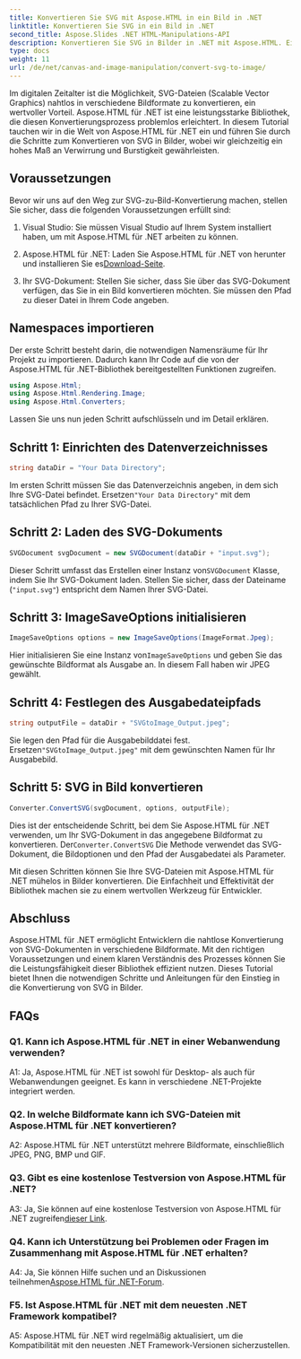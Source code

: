 ```yaml
---
title: Konvertieren Sie SVG mit Aspose.HTML in ein Bild in .NET
linktitle: Konvertieren Sie SVG in ein Bild in .NET
second_title: Aspose.Slides .NET HTML-Manipulations-API
description: Konvertieren Sie SVG in Bilder in .NET mit Aspose.HTML. Ein umfassendes Tutorial für Entwickler. Wandeln Sie SVG-Dokumente ganz einfach in die Formate JPEG, PNG, BMP und GIF um.
type: docs
weight: 11
url: /de/net/canvas-and-image-manipulation/convert-svg-to-image/
---
```


Im digitalen Zeitalter ist die Möglichkeit, SVG-Dateien (Scalable Vector Graphics) nahtlos in verschiedene Bildformate zu konvertieren, ein wertvoller Vorteil. Aspose.HTML für .NET ist eine leistungsstarke Bibliothek, die diesen Konvertierungsprozess problemlos erleichtert. In diesem Tutorial tauchen wir in die Welt von Aspose.HTML für .NET ein und führen Sie durch die Schritte zum Konvertieren von SVG in Bilder, wobei wir gleichzeitig ein hohes Maß an Verwirrung und Burstigkeit gewährleisten.

## Voraussetzungen

Bevor wir uns auf den Weg zur SVG-zu-Bild-Konvertierung machen, stellen Sie sicher, dass die folgenden Voraussetzungen erfüllt sind:

1. Visual Studio: Sie müssen Visual Studio auf Ihrem System installiert haben, um mit Aspose.HTML für .NET arbeiten zu können.

2.  Aspose.HTML für .NET: Laden Sie Aspose.HTML für .NET von herunter und installieren Sie es[Download-Seite](https://releases.aspose.com/html/net/).

3. Ihr SVG-Dokument: Stellen Sie sicher, dass Sie über das SVG-Dokument verfügen, das Sie in ein Bild konvertieren möchten. Sie müssen den Pfad zu dieser Datei in Ihrem Code angeben.

## Namespaces importieren


Der erste Schritt besteht darin, die notwendigen Namensräume für Ihr Projekt zu importieren. Dadurch kann Ihr Code auf die von der Aspose.HTML für .NET-Bibliothek bereitgestellten Funktionen zugreifen.

```csharp
using Aspose.Html;
using Aspose.Html.Rendering.Image;
using Aspose.Html.Converters;
```

Lassen Sie uns nun jeden Schritt aufschlüsseln und im Detail erklären.

## Schritt 1: Einrichten des Datenverzeichnisses

```csharp
string dataDir = "Your Data Directory";
```

 Im ersten Schritt müssen Sie das Datenverzeichnis angeben, in dem sich Ihre SVG-Datei befindet. Ersetzen`"Your Data Directory"` mit dem tatsächlichen Pfad zu Ihrer SVG-Datei.

## Schritt 2: Laden des SVG-Dokuments

```csharp
SVGDocument svgDocument = new SVGDocument(dataDir + "input.svg");
```

 Dieser Schritt umfasst das Erstellen einer Instanz von`SVGDocument` Klasse, indem Sie Ihr SVG-Dokument laden. Stellen Sie sicher, dass der Dateiname (`"input.svg"`) entspricht dem Namen Ihrer SVG-Datei.

## Schritt 3: ImageSaveOptions initialisieren

```csharp
ImageSaveOptions options = new ImageSaveOptions(ImageFormat.Jpeg);
```

 Hier initialisieren Sie eine Instanz von`ImageSaveOptions` und geben Sie das gewünschte Bildformat als Ausgabe an. In diesem Fall haben wir JPEG gewählt.

## Schritt 4: Festlegen des Ausgabedateipfads

```csharp
string outputFile = dataDir + "SVGtoImage_Output.jpeg";
```

 Sie legen den Pfad für die Ausgabebilddatei fest. Ersetzen`"SVGtoImage_Output.jpeg"` mit dem gewünschten Namen für Ihr Ausgabebild.

## Schritt 5: SVG in Bild konvertieren

```csharp
Converter.ConvertSVG(svgDocument, options, outputFile);
```

Dies ist der entscheidende Schritt, bei dem Sie Aspose.HTML für .NET verwenden, um Ihr SVG-Dokument in das angegebene Bildformat zu konvertieren. Der`Converter.ConvertSVG` Die Methode verwendet das SVG-Dokument, die Bildoptionen und den Pfad der Ausgabedatei als Parameter.

Mit diesen Schritten können Sie Ihre SVG-Dateien mit Aspose.HTML für .NET mühelos in Bilder konvertieren. Die Einfachheit und Effektivität der Bibliothek machen sie zu einem wertvollen Werkzeug für Entwickler.

## Abschluss

Aspose.HTML für .NET ermöglicht Entwicklern die nahtlose Konvertierung von SVG-Dokumenten in verschiedene Bildformate. Mit den richtigen Voraussetzungen und einem klaren Verständnis des Prozesses können Sie die Leistungsfähigkeit dieser Bibliothek effizient nutzen. Dieses Tutorial bietet Ihnen die notwendigen Schritte und Anleitungen für den Einstieg in die Konvertierung von SVG in Bilder.

## FAQs

### Q1. Kann ich Aspose.HTML für .NET in einer Webanwendung verwenden?

A1: Ja, Aspose.HTML für .NET ist sowohl für Desktop- als auch für Webanwendungen geeignet. Es kann in verschiedene .NET-Projekte integriert werden.

### Q2. In welche Bildformate kann ich SVG-Dateien mit Aspose.HTML für .NET konvertieren?

A2: Aspose.HTML für .NET unterstützt mehrere Bildformate, einschließlich JPEG, PNG, BMP und GIF.

### Q3. Gibt es eine kostenlose Testversion von Aspose.HTML für .NET?

 A3: Ja, Sie können auf eine kostenlose Testversion von Aspose.HTML für .NET zugreifen[dieser Link](https://releases.aspose.com/).

### Q4. Kann ich Unterstützung bei Problemen oder Fragen im Zusammenhang mit Aspose.HTML für .NET erhalten?

 A4: Ja, Sie können Hilfe suchen und an Diskussionen teilnehmen[Aspose.HTML für .NET-Forum](https://forum.aspose.com/).

### F5. Ist Aspose.HTML für .NET mit dem neuesten .NET Framework kompatibel?

A5: Aspose.HTML für .NET wird regelmäßig aktualisiert, um die Kompatibilität mit den neuesten .NET Framework-Versionen sicherzustellen.